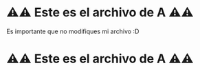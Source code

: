 # ⚠️⚠️ Este es el archivo de **A** ⚠️⚠️

Es importante que no modifiques mi archivo :D 

# ⚠️⚠️ Este es el archivo de **A** ⚠️⚠️
